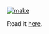 [![make](https://github.com/yegor256/latex-best-practices/workflows/latexmk.yml/badge.svg)](https://github.com/yegor256/latex-best-practices/actions/workflows/latexmk.yml)

Read it [here](https://yegor256.github.io/latex-best-practices/main.pdf).